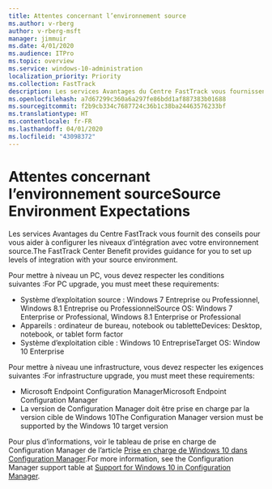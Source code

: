 ```yaml
---
title: Attentes concernant l’environnement source
ms.author: v-rberg
author: v-rberg-msft
manager: jimmuir
ms.date: 4/01/2020
ms.audience: ITPro
ms.topic: overview
ms.service: windows-10-administration
localization_priority: Priority
ms.collection: FastTrack
description: Les services Avantages du Centre FastTrack vous fournissent des conseils pour vous aider à configurer les niveaux d’intégration avec votre environnement source pour le déploiement de Windows 10.
ms.openlocfilehash: a7d67299c360a6a297fe86bdd1af887383b01688
ms.sourcegitcommit: f2b9cb334c7687724c36b1c38ba24463576233bf
ms.translationtype: HT
ms.contentlocale: fr-FR
ms.lasthandoff: 04/01/2020
ms.locfileid: "43098372"
---
```

# <a name="source-environment-expectations"></a><span data-ttu-id="5797b-103">Attentes concernant l’environnement source</span><span class="sxs-lookup"><span data-stu-id="5797b-103">Source Environment Expectations</span></span>

<span data-ttu-id="5797b-104">Les services Avantages du Centre FastTrack vous fournit des conseils pour vous aider à configurer les niveaux d’intégration avec votre environnement source.</span><span class="sxs-lookup"><span data-stu-id="5797b-104">The FastTrack Center Benefit provides guidance for you to set up levels of integration with your source environment.</span></span>
  
<span data-ttu-id="5797b-105">Pour mettre à niveau un PC, vous devez respecter les conditions suivantes :</span><span class="sxs-lookup"><span data-stu-id="5797b-105">For PC upgrade, you must meet these requirements:</span></span>

- <span data-ttu-id="5797b-106">Système d’exploitation source : Windows 7 Entreprise ou Professionnel, Windows 8.1 Entreprise ou Professionnel</span><span class="sxs-lookup"><span data-stu-id="5797b-106">Source OS: Windows 7 Enterprise or Professional, Windows 8.1 Enterprise or Professional</span></span>
- <span data-ttu-id="5797b-107">Appareils : ordinateur de bureau, notebook ou tablette</span><span class="sxs-lookup"><span data-stu-id="5797b-107">Devices: Desktop, notebook, or tablet form factor</span></span>
- <span data-ttu-id="5797b-108">Système d’exploitation cible : Windows 10 Entreprise</span><span class="sxs-lookup"><span data-stu-id="5797b-108">Target OS: Window 10 Enterprise</span></span>

<span data-ttu-id="5797b-109">Pour mettre à niveau une infrastructure, vous devez respecter les exigences suivantes :</span><span class="sxs-lookup"><span data-stu-id="5797b-109">For infrastructure upgrade, you must meet these requirements:</span></span>   

- <span data-ttu-id="5797b-110">Microsoft Endpoint Configuration Manager</span><span class="sxs-lookup"><span data-stu-id="5797b-110">Microsoft Endpoint Configuration Manager</span></span>  
- <span data-ttu-id="5797b-111">La version de Configuration Manager doit être prise en charge par la version cible de Windows 10</span><span class="sxs-lookup"><span data-stu-id="5797b-111">The Configuration Manager version must be supported by the Windows 10 target version</span></span>

<span data-ttu-id="5797b-112">Pour plus d’informations, voir le tableau de prise en charge de Configuration Manager de l’article [Prise en charge de Windows 10 dans Configuration Manager](https://docs.microsoft.com/sccm/core/plan-design/configs/support-for-windows-10).</span><span class="sxs-lookup"><span data-stu-id="5797b-112">For more information, see the Configuration Manager support table at [Support for Windows 10 in Configuration Manager](https://docs.microsoft.com/sccm/core/plan-design/configs/support-for-windows-10).</span></span>
  